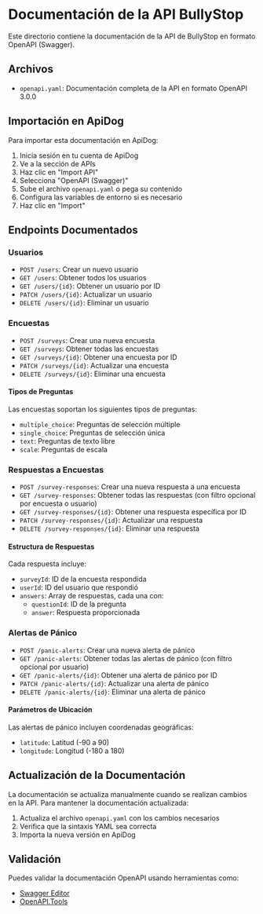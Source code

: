 # Documentación de la API BullyStop

Este directorio contiene la documentación de la API de BullyStop en formato OpenAPI (Swagger).

## Archivos

- `openapi.yaml`: Documentación completa de la API en formato OpenAPI 3.0.0

## Importación en ApiDog

Para importar esta documentación en ApiDog:

1. Inicia sesión en tu cuenta de ApiDog
2. Ve a la sección de APIs
3. Haz clic en "Import API"
4. Selecciona "OpenAPI (Swagger)"
5. Sube el archivo `openapi.yaml` o pega su contenido
6. Configura las variables de entorno si es necesario
7. Haz clic en "Import"

## Endpoints Documentados

### Usuarios

- `POST /users`: Crear un nuevo usuario
- `GET /users`: Obtener todos los usuarios
- `GET /users/{id}`: Obtener un usuario por ID
- `PATCH /users/{id}`: Actualizar un usuario
- `DELETE /users/{id}`: Eliminar un usuario

### Encuestas

- `POST /surveys`: Crear una nueva encuesta
- `GET /surveys`: Obtener todas las encuestas
- `GET /surveys/{id}`: Obtener una encuesta por ID
- `PATCH /surveys/{id}`: Actualizar una encuesta
- `DELETE /surveys/{id}`: Eliminar una encuesta

#### Tipos de Preguntas

Las encuestas soportan los siguientes tipos de preguntas:
- `multiple_choice`: Preguntas de selección múltiple
- `single_choice`: Preguntas de selección única
- `text`: Preguntas de texto libre
- `scale`: Preguntas de escala

### Respuestas a Encuestas

- `POST /survey-responses`: Crear una nueva respuesta a una encuesta
- `GET /survey-responses`: Obtener todas las respuestas (con filtro opcional por encuesta o usuario)
- `GET /survey-responses/{id}`: Obtener una respuesta específica por ID
- `PATCH /survey-responses/{id}`: Actualizar una respuesta
- `DELETE /survey-responses/{id}`: Eliminar una respuesta

#### Estructura de Respuestas

Cada respuesta incluye:
- `surveyId`: ID de la encuesta respondida
- `userId`: ID del usuario que respondió
- `answers`: Array de respuestas, cada una con:
  - `questionId`: ID de la pregunta
  - `answer`: Respuesta proporcionada

### Alertas de Pánico

- `POST /panic-alerts`: Crear una nueva alerta de pánico
- `GET /panic-alerts`: Obtener todas las alertas de pánico (con filtro opcional por usuario)
- `GET /panic-alerts/{id}`: Obtener una alerta de pánico por ID
- `PATCH /panic-alerts/{id}`: Actualizar una alerta de pánico
- `DELETE /panic-alerts/{id}`: Eliminar una alerta de pánico

#### Parámetros de Ubicación

Las alertas de pánico incluyen coordenadas geográficas:
- `latitude`: Latitud (-90 a 90)
- `longitude`: Longitud (-180 a 180)

## Actualización de la Documentación

La documentación se actualiza manualmente cuando se realizan cambios en la API. Para mantener la documentación actualizada:

1. Actualiza el archivo `openapi.yaml` con los cambios necesarios
2. Verifica que la sintaxis YAML sea correcta
3. Importa la nueva versión en ApiDog

## Validación

Puedes validar la documentación OpenAPI usando herramientas como:
- [Swagger Editor](https://editor.swagger.io/)
- [OpenAPI.Tools](https://openapi.tools/) 